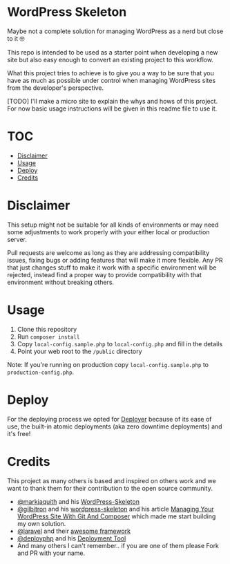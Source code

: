 # WordPress Skeleton <!-- omit in toc -->

Maybe not a complete solution for managing WordPress as a nerd but close to it 🤓

This repo is intended to be used as a starter point when developing a new site but also easy enough to convert an existing project to this workflow.

What this project tries to achieve is to give you a way to be sure that you have
as much as possible under control when managing WordPress sites from the developer's perspective.

[TODO] I'll make a micro site to explain the whys and hows of this project. For now basic usage instructions will be given in this readme file to use it.

# TOC <!-- omit in toc -->
- [Disclaimer](#disclaimer)
- [Usage](#usage)
- [Deploy](#deploy)
- [Credits](#credits)

# Disclaimer

This setup might not be suitable for all kinds of environments or may need some adjustments to work properly with your either local or production server.

Pull requests are welcome as long as they are addressing compatibility issues, fixing bugs or adding features that will make it more flexible. Any PR that just changes stuff to make it work with a specific environment will be rejected, instead find a proper way to provide compatibility with that environment without breaking others.

# Usage

1. Clone this repository
2. Run `composer install`
3. Copy `local-config.sample.php` to `local-config.php` and fill in the details
4. Point your web root to the `/public` directory

Note: If you're running on production copy `local-config.sample.php` to `production-config.php`.

# Deploy

For the deploying process we opted for [Deployer](https://deployer.org/) because of its ease of use, the built-in atomic deployments (aka zero downtime deployments) and it's free!

# Credits

This project as many others is based and inspired on others work and we want to thank them for their contribution to the open source community.

- [@markjaquith](https://github.com/markjaquith) and his [WordPress-Skeleton](https://github.com/markjaquith/WordPress-Skeleton)
- [@gilbitron](https://github.com/gilbitron) and his [wordpress-skeleton](https://github.com/gilbitron/wordpress-skeleton) and his article [Managing Your WordPress Site With Git And Composer](https://deliciousbrains.com/install-wordpress-subdirectory-composer-git-submodule/) which made me start building my own solution.
- [@laravel](https://github.com/laravel) and their [awesome framework](https://github.com/laravel/laravel)
- [@deployphp](https://github.com/deployphp) and his [Deployment Tool](https://github.com/deployphp/deployer)
- And many others I can't remember.. if you are one of them please Fork and PR with your name.